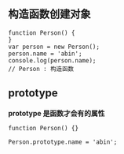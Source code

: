 ## 构造函数创建对象
```type='javascript'
function Person() {
}
var person = new Person();
person.name = 'abin';
console.log(person.name);
// Person : 构造函数
```

## prototype
**prototype 是函数才会有的属性**
```type='javascript'
function Person() {}

Person.prototype.name = 'abin';
```

